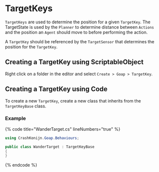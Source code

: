 ﻿# TargetKeys
`TargetKeys` are used to determine the position for a given `TargetKey`. The TargetState is used by the `Planner` to determine distance between `Actions` and the position an `Agent` should move to before performing the action.

A `TargetKey` should be referenced by the `TargetSensor` that determines the position for the `TargetKey`.

## Creating a TargetKey using ScriptableObject
Right click on a folder in the editor and select `Create > Goap > TargetKey`.

## Creating a TargetKey using Code
To create a new `TargetKey`, create a new class that inherits from the `TargetKeyBase` class.

### Example

{% code title="WanderTarget.cs" lineNumbers="true" %}
```csharp
using CrashKonijn.Goap.Behaviours;

public class WanderTarget : TargetKeyBase
{
}
```
{% endcode %}
